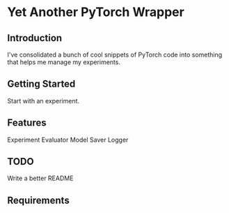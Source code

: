 # Yet Another PyTorch Wrapper

## Introduction
I've consolidated a bunch of cool snippets of PyTorch code into something that helps me manage my experiments.
## Getting Started
Start with an experiment.
## Features
Experiment
Evaluator
Model
Saver
Logger
## TODO
Write a better README
## Requirements

